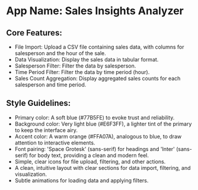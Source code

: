 # **App Name**: Sales Insights Analyzer

## Core Features:

- File Import: Upload a CSV file containing sales data, with columns for salesperson and the hour of the sale.
- Data Visualization: Display the sales data in tabular format.
- Salesperson Filter: Filter the data by salesperson.
- Time Period Filter: Filter the data by time period (hour).
- Sales Count Aggregation: Display aggregated sales counts for each salesperson and time period.

## Style Guidelines:

- Primary color: A soft blue (#77B5FE) to evoke trust and reliability.
- Background color: Very light blue (#E6F3FF), a lighter tint of the primary to keep the interface airy.
- Accent color: A warm orange (#FFA07A), analogous to blue, to draw attention to interactive elements.
- Font pairing: 'Space Grotesk' (sans-serif) for headings and 'Inter' (sans-serif) for body text, providing a clean and modern feel.
- Simple, clear icons for file upload, filtering, and other actions.
- A clean, intuitive layout with clear sections for data import, filtering, and visualization.
- Subtle animations for loading data and applying filters.